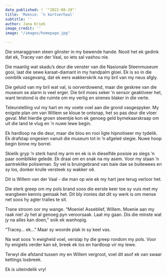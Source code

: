 ```yaml
---
date_published: ! '"2022-08-28"'
title: 'Moenie: ’n kortverhaal'
subtitle: ''
author: Jana Kriek
image_credit: ''
image: "/images/homepage.jpg"

---
```

Die smaraggroen steen glinster in my bewende hande. Nooit het ek gedink dat ek, Tracey van der Vaal, so iets sal vashou nie.

Die maanlig wat skadu’s deur die venster van die Nasionale Steenmuseum gooi, laat die sewe karaat-diamant in my handpalm gloei. Ek is so in die oomblik vasgevang, dat ek eers wakkerskrik na my bril van my neus afgly.

Die geluid van my bril wat val, is oorverdowend, maar die geskree van die museum se alarm is veel erger. Die bril moes seker ’n sensor geaktiveer het, want terstond is die ruimte om my verlig en sirenes blaker in die verte.

Teleurstelling vul my hart en my voete voel aan die grond vasgespyker. My enigste plan om van Willem se kloue te ontsnap, het so pas deur die vloer geval. Met hierdie groen steentjie kon ek genoeg geld bymekaarskraap om uit die land te vlug en ’n nuwe lewe begin.

Ek hardloop na die deur, maar die blou en rooi ligte hipnotiseer my tydelik. Ek drafstap ongesien vanuit die museum tot in ’n afgeleë stegie. Nuwe hoop begin binne my borrel.

Skielik gryp ’n sterk hand my arm en ek is in dieselfde posisie as slegs ’n paar oomblikke gelede. Ek draai om en snak na my asem. Voor my staan ’n aantreklike polisieman. Sy vel is bruingebrand van baie dae se buitewees en sy los, donker krulle versteek sy wakker oë.

Dit is Willem van der Vaal - die man op wie ek my hart jare terug verloor het.

Die sterk greep om my pols brand soos die eerste keer toe sy vuis met my wangbeen kennis gemaak het. Dit bly ironies dat dit sy werk is om mense net soos hy agter tralies te sit.

Trane stroom oor my wange. “Moenie! Asseblief, Willem. Moenie aan my raak nie! Jy het al genoeg pyn veroorsaak. Laat my gaan. Dis die minste wat jy na alles kan doen,” snik ek wanhopig.

“Tracey… ek…” Maar sy woorde plak in sy keel vas.

Na wat soos ’n ewigheid voel, verslap hy die greep rondom my pols. Voor hy enigiets verder kan sê, breek ek los en hardloop vir my lewe.

Terwyl die afstand tussen my en Willem vergroot, voel dit asof ek van swaar kettings losbreek.

Ek is uiteindelik vry!